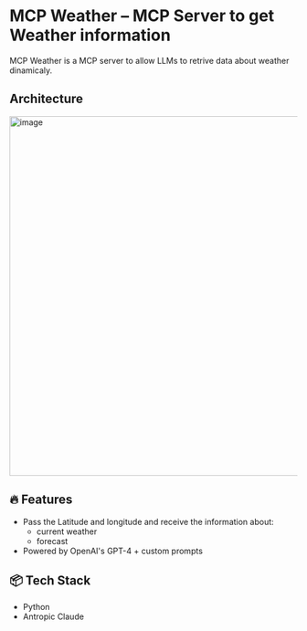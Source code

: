 # MCP Weather – MCP Server to get Weather information

MCP Weather is a MCP server to allow LLMs to retrive data about weather dinamicaly.

## Architecture

<img width="630" alt="image" src="https://github.com/user-attachments/assets/33f899fb-3999-4ff5-b37f-57740132d874" />



## 🔥 Features
- Pass the Latitude and longitude and receive the information about:
  - current weather
  - forecast
- Powered by OpenAI's GPT-4 + custom prompts

## 📦 Tech Stack
- Python
- Antropic Claude

